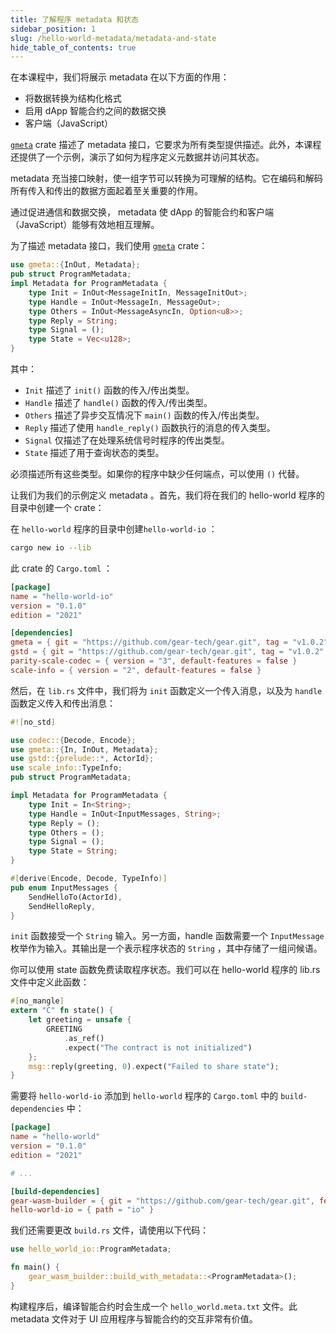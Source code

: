 ```yaml
---
title: 了解程序 metadata 和状态
sidebar_position: 1
slug: /hello-world-metadata/metadata-and-state
hide_table_of_contents: true
---
```


在本课程中，我们将展示 metadata 在以下方面的作用：

- 将数据转换为结构化格式
- 启用 dApp 智能合约之间的数据交换
- 客户端（JavaScript）

[`gmeta`](https://docs.gear.rs/gmeta/) crate 描述了 metadata 接口，它要求为所有类型提供描述。此外，本课程还提供了一个示例，演示了如何为程序定义元数据并访问其状态。

 metadata 充当接口映射，使一组字节可以转换为可理解的结构。它在编码和解码所有传入和传出的数据方面起着至关重要的作用。

通过促进通信和数据交换， metadata 使 dApp 的智能合约和客户端（JavaScript）能够有效地相互理解。

为了描述 metadata 接口，我们使用 [`gmeta`](https://docs.gear.rs/gmeta/) crate：

```rust
use gmeta::{InOut, Metadata};
pub struct ProgramMetadata;
impl Metadata for ProgramMetadata {
    type Init = InOut<MessageInitIn, MessageInitOut>;
    type Handle = InOut<MessageIn, MessageOut>;
    type Others = InOut<MessageAsyncIn, Option<u8>>;
    type Reply = String;
    type Signal = ();
    type State = Vec<u128>;
}
```

其中：

- `Init` 描述了 `init()` 函数的传入/传出类型。
- `Handle` 描述了 `handle()` 函数的传入/传出类型。
- `Others` 描述了异步交互情况下 `main()` 函数的传入/传出类型。
- `Reply` 描述了使用 `handle_reply()` 函数执行的消息的传入类型。
- `Signal` 仅描述了在处理系统信号时程序的传出类型。
- `State` 描述了用于查询状态的类型。

必须描述所有这些类型。如果你的程序中缺少任何端点，可以使用 `()` 代替。

让我们为我们的示例定义 metadata 。首先，我们将在我们的 hello-world 程序的目录中创建一个 crate：

在 `hello-world` 程序的目录中创建`hello-world-io` ：

```bash
cargo new io --lib
```

此 crate 的 `Cargo.toml` ：
```toml title="io/Cargo.toml"
[package]
name = "hello-world-io"
version = "0.1.0"
edition = "2021"

[dependencies]
gmeta = { git = "https://github.com/gear-tech/gear.git", tag = "v1.0.2" }
gstd = { git = "https://github.com/gear-tech/gear.git", tag = "v1.0.2" }
parity-scale-codec = { version = "3", default-features = false }
scale-info = { version = "2", default-features = false }
```

然后，在 `lib.rs` 文件中，我们将为 `init` 函数定义一个传入消息，以及为 `handle` 函数定义传入和传出消息：
```rust title="hello-world-io/src/lib.rs"
#![no_std]

use codec::{Decode, Encode};
use gmeta::{In, InOut, Metadata};
use gstd::{prelude::*, ActorId};
use scale_info::TypeInfo;
pub struct ProgramMetadata;

impl Metadata for ProgramMetadata {
    type Init = In<String>;
    type Handle = InOut<InputMessages, String>;
    type Reply = ();
    type Others = ();
    type Signal = ();
    type State = String;
}

#[derive(Encode, Decode, TypeInfo)]
pub enum InputMessages {
    SendHelloTo(ActorId),
    SendHelloReply,
}
```

`init` 函数接受一个 `String` 输入。另一方面，handle 函数需要一个 `InputMessage` 枚举作为输入。其输出是一个表示程序状态的 `String` ，其中存储了一组问候语。

你可以使用 state 函数免费读取程序状态。我们可以在 hello-world 程序的 lib.rs 文件中定义此函数：
```rust title="hello-world/src/lib.rs"
#[no_mangle]
extern "C" fn state() {
    let greeting = unsafe {
        GREETING
            .as_ref()
            .expect("The contract is not initialized")
    };
    msg::reply(greeting, 0).expect("Failed to share state");
}
```

需要将 `hello-world-io` 添加到 `hello-world` 程序的 `Cargo.toml` 中的 `build-dependencies` 中：
```toml title="hello-world/Cargo.toml"
[package]
name = "hello-world"
version = "0.1.0"
edition = "2021"

# ...

[build-dependencies]
gear-wasm-builder = { git = "https://github.com/gear-tech/gear.git", features = ["wasm-opt"], tag = "v1.0.2" }
hello-world-io = { path = "io" }
```

我们还需要更改 `build.rs` 文件，请使用以下代码：
```rust title="hello-world/build.rs"
use hello_world_io::ProgramMetadata;

fn main() {
    gear_wasm_builder::build_with_metadata::<ProgramMetadata>();
}
```

构建程序后，编译智能合约时会生成一个 `hello_world.meta.txt` 文件。此 metadata 文件对于 UI 应用程序与智能合约的交互非常有价值。
